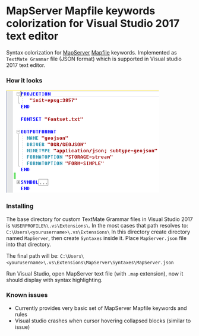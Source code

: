 # MapServer Mapfile keywords colorization for Visual Studio 2017 text editor
Syntax colorization for [MapServer](https://github.com/mapserver) [Mapfile](https://mapserver.org/mapfile/index.html) keywords. 
Implemented as `TextMate Grammar` file (JSON format) which is supported in Visual studio 2017 text editor.

### How it looks

![Coloring sample](https://github.com/apdevelop/mapserver-mapfile-syntax-coloring/blob/master/mapfile-sample.png)

### Installing

The base directory for custom TextMate Grammar files in Visual Studio 2017 is `%USERPROFILE%\.vs\Extensions\`.
In the most cases that path resolves to: `C:\Users\<yourusername>\.vs\Extensions\`
In this directory create directory named `MapServer`, then create `Syntaxes` inside it. Place `MapServer.json` file into that directory.

The final path will be: `C:\Users\<yourusername>\.vs\Extensions\MapServer\Syntaxes\MapServer.json`

Run Visual Studio, open MapServer text file (with `.map` extension), now it should display with syntax highlighting.

### Known issues
* Currently provides very basic set of MapServer Mapfile keywords and rules
* Visual studio crashes when cursor hovering collapsed blocks (similar to [](https://developercommunity.visualstudio.com/content/problem/550000/vs-2019-crashes-when-editing-json-file-missingmani.html) issue)